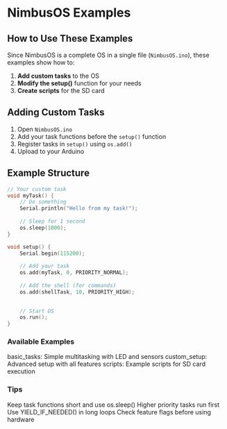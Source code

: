 # NimbusOS Examples

## How to Use These Examples

Since NimbusOS is a complete OS in a single file (`NimbusOS.ino`), these examples show how to:

1. **Add custom tasks** to the OS
2. **Modify the setup()** function for your needs
3. **Create scripts** for the SD card

## Adding Custom Tasks

1. Open `NimbusOS.ino`
2. Add your task functions before the `setup()` function
3. Register tasks in `setup()` using `os.add()`
4. Upload to your Arduino

## Example Structure

```cpp
// Your custom task
void myTask() {
    // Do something
    Serial.println("Hello from my task!");
    
    // Sleep for 1 second
    os.sleep(1000);
}

void setup() {
    Serial.begin(115200);
    
    // Add your task
    os.add(myTask, 0, PRIORITY_NORMAL);
    
    // Add the shell (for commands)
    os.add(shellTask, 10, PRIORITY_HIGH);

    
    // Start OS
    os.run();
}
```
### Available Examples
basic_tasks: Simple multitasking with LED and sensors
custom_setup: Advanced setup with all features
scripts: Example scripts for SD card execution

### Tips
Keep task functions short and use os.sleep()
Higher priority tasks run first
Use YIELD_IF_NEEDED() in long loops
Check feature flags before using hardware
